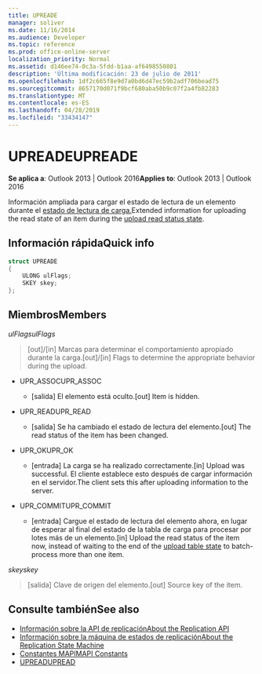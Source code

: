 ```yaml
---
title: UPREADE
manager: soliver
ms.date: 11/16/2014
ms.audience: Developer
ms.topic: reference
ms.prod: office-online-server
localization_priority: Normal
ms.assetid: d146ee74-0c3a-5fdd-b1aa-af6498550801
description: 'Última modificación: 23 de julio de 2011'
ms.openlocfilehash: 1df2c665f8e9d7a0bd6d47ec59b2adf706bead75
ms.sourcegitcommit: 8657170d071f9bcf680aba50b9c07f2a4fb82283
ms.translationtype: MT
ms.contentlocale: es-ES
ms.lasthandoff: 04/28/2019
ms.locfileid: "33434147"
---
```

# <a name="upreade"></a><span data-ttu-id="f5e45-103">UPREADE</span><span class="sxs-lookup"><span data-stu-id="f5e45-103">UPREADE</span></span>

<span data-ttu-id="f5e45-104">**Se aplica a**: Outlook 2013 | Outlook 2016</span><span class="sxs-lookup"><span data-stu-id="f5e45-104">**Applies to**: Outlook 2013 | Outlook 2016</span></span> 
  
<span data-ttu-id="f5e45-105">Información ampliada para cargar el estado de lectura de un elemento durante el [estado de lectura de carga.](upload-read-status-state.md)</span><span class="sxs-lookup"><span data-stu-id="f5e45-105">Extended information for uploading the read state of an item during the [upload read status state](upload-read-status-state.md).</span></span>
  
## <a name="quick-info"></a><span data-ttu-id="f5e45-106">Información rápida</span><span class="sxs-lookup"><span data-stu-id="f5e45-106">Quick info</span></span>

```cpp
struct UPREADE 
{ 
    ULONG ulFlags; 
    SKEY skey; 
};
```

## <a name="members"></a><span data-ttu-id="f5e45-107">Miembros</span><span class="sxs-lookup"><span data-stu-id="f5e45-107">Members</span></span>

<span data-ttu-id="f5e45-108">_ulFlags_</span><span class="sxs-lookup"><span data-stu-id="f5e45-108">_ulFlags_</span></span>
  
>  <span data-ttu-id="f5e45-109">[out]/[in] Marcas para determinar el comportamiento apropiado durante la carga.</span><span class="sxs-lookup"><span data-stu-id="f5e45-109">[out]/[in] Flags to determine the appropriate behavior during the upload.</span></span> 
    
  - <span data-ttu-id="f5e45-110">UPR_ASSOC</span><span class="sxs-lookup"><span data-stu-id="f5e45-110">UPR_ASSOC</span></span>
    
    - <span data-ttu-id="f5e45-111">[salida] El elemento está oculto.</span><span class="sxs-lookup"><span data-stu-id="f5e45-111">[out] Item is hidden.</span></span>
    
  - <span data-ttu-id="f5e45-112">UPR_READ</span><span class="sxs-lookup"><span data-stu-id="f5e45-112">UPR_READ</span></span>
    
    - <span data-ttu-id="f5e45-113">[salida] Se ha cambiado el estado de lectura del elemento.</span><span class="sxs-lookup"><span data-stu-id="f5e45-113">[out] The read status of the item has been changed.</span></span>
    
  - <span data-ttu-id="f5e45-114">UPR_OK</span><span class="sxs-lookup"><span data-stu-id="f5e45-114">UPR_OK</span></span>
    
    - <span data-ttu-id="f5e45-115">[entrada] La carga se ha realizado correctamente.</span><span class="sxs-lookup"><span data-stu-id="f5e45-115">[in] Upload was successful.</span></span> <span data-ttu-id="f5e45-116">El cliente establece esto después de cargar información en el servidor.</span><span class="sxs-lookup"><span data-stu-id="f5e45-116">The client sets this after uploading information to the server.</span></span>
    
  - <span data-ttu-id="f5e45-117">UPR_COMMIT</span><span class="sxs-lookup"><span data-stu-id="f5e45-117">UPR_COMMIT</span></span>
    
    - <span data-ttu-id="f5e45-118">[entrada] Cargue el estado de lectura del elemento ahora, [](upload-table-state.md) en lugar de esperar al final del estado de la tabla de carga para procesar por lotes más de un elemento.</span><span class="sxs-lookup"><span data-stu-id="f5e45-118">[in] Upload the read status of the item now, instead of waiting to the end of the [upload table state](upload-table-state.md) to batch-process more than one item.</span></span> 
    
<span data-ttu-id="f5e45-119">_skey_</span><span class="sxs-lookup"><span data-stu-id="f5e45-119">_skey_</span></span>
  
> <span data-ttu-id="f5e45-120">[salida] Clave de origen del elemento.</span><span class="sxs-lookup"><span data-stu-id="f5e45-120">[out] Source key of the item.</span></span>
    
## <a name="see-also"></a><span data-ttu-id="f5e45-121">Consulte también</span><span class="sxs-lookup"><span data-stu-id="f5e45-121">See also</span></span>

- [<span data-ttu-id="f5e45-122">Información sobre la API de replicación</span><span class="sxs-lookup"><span data-stu-id="f5e45-122">About the Replication API</span></span>](about-the-replication-api.md)
- [<span data-ttu-id="f5e45-123">Información sobre la máquina de estados de replicación</span><span class="sxs-lookup"><span data-stu-id="f5e45-123">About the Replication State Machine</span></span>](about-the-replication-state-machine.md)
- [<span data-ttu-id="f5e45-124">Constantes MAPI</span><span class="sxs-lookup"><span data-stu-id="f5e45-124">MAPI Constants</span></span>](mapi-constants.md)
- [<span data-ttu-id="f5e45-125">UPREAD</span><span class="sxs-lookup"><span data-stu-id="f5e45-125">UPREAD</span></span>](upread.md)

